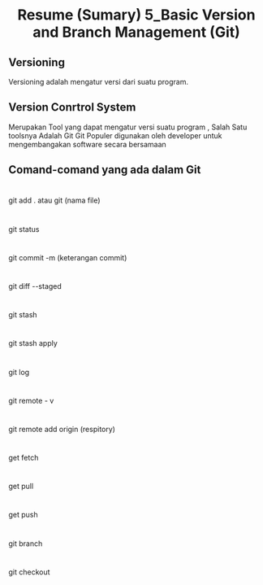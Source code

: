 <h1 align="center">Resume (Sumary) 5_Basic Version and Branch Management (Git)</h1>

## Versioning
  Versioning adalah mengatur versi dari suatu program.
  
## Version Conrtrol System
  Merupakan Tool yang dapat mengatur versi suatu program , Salah Satu toolsnya Adalah Git
  Git Populer digunakan oleh developer untuk mengembangakan software secara bersamaan 
  
## Comand-comand yang ada dalam Git
#
  git add . atau git (nama file)
#
  git status
#  
  git commit -m (keterangan commit)
#  
  git diff --staged
#
  git stash
#
  git stash apply
#
  git log
#
  git remote - v
#
  git remote add origin (respitory)
#
  get fetch
#
  get pull
# 
  get push
#
  git branch
#
  git checkout
#

